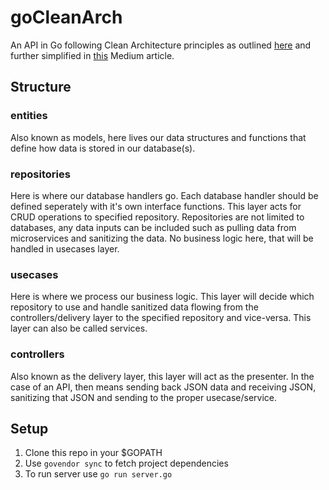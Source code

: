 # goCleanArch
An API in Go following Clean Architecture principles as outlined [here](https://blog.cleancoder.com/uncle-bob/2012/08/13/the-clean-architecture.html) and further simplified in [this](https://medium.com/@eminetto/clean-architecture-using-golang-b63587aa5e3f) Medium article.

## Structure
### entities
Also known as models, here lives our data structures and functions that define how data is stored in our database(s).
### repositories
Here is where our database handlers go. Each database handler should be defined seperately with it's own interface functions. This layer acts for CRUD operations to specified repository. Repositories are not limited to databases, any data inputs can be included such as pulling data from microservices and sanitizing the data. No business logic here, that will be handled in usecases layer.
### usecases
Here is where we process our business logic. This layer will decide which repository to use and handle sanitized data flowing from the controllers/delivery layer to the specified repository and vice-versa. This layer can also be called services.
### controllers
Also known as the delivery layer, this layer will act as the presenter. In the case of an API, then means sending back JSON data and receiving JSON, sanitizing that JSON and sending to the proper usecase/service. 

## Setup
1. Clone this repo in your $GOPATH
2. Use `govendor sync` to fetch project dependencies
3. To run server use `go run server.go`